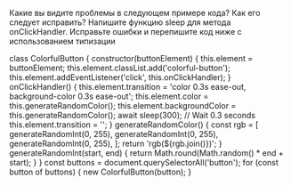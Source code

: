 Какие вы видите проблемы в следующем примере кода? Как его следует исправить? Напишите функцию sleep для метода onClickHandler. Исправьте ошибки и перепишите код ниже с использованием типизации


class ColorfulButton {
    constructor(buttonElement) {
        this.element = buttonElement;
        this.element.classList.add('colorful-button');
        this.element.addEventListener('click', this.onClickHandler);
    }
    onClickHandler() {
        this.element.transition = 'color 0.3s ease-out, background-color 0.3s ease-out';
        this.element.color = this.generateRandomColor();
        this.element.backgroundColor = this.generateRandomColor();
        await sleep(300); // Wait 0.3 seconds
        this.element.transition = '';
    }
    generateRandomColor() {
        const rgb = [
            generateRandomInt(0, 255),
            generateRandomInt(0, 255),
            generateRandomInt(0, 255),
        ];
        return 'rgb(${rgb.join()})';
    }
    generateRandomInt(start, end) {
        return Math.round(Math.random() * end + start);
    }
}
const buttons = document.querySelectorAll('button');
for (const button of buttons) {
    new ColorfulButton(button);
}